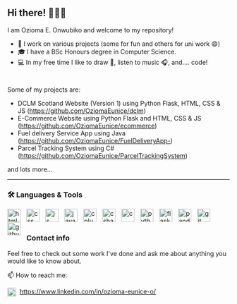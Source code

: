## Hi there! 👩🏽‍💻

I am Ozioma E. Onwubiko and welcome to my repository!

- 🔭 I work on various projects (some for fun and others for uni work 😄)
- 🎓 I have a BSc Honours degree in Computer Science.
- 💻 In my free time I like to draw 🎨, listen to music 🎧, and.... code!

#
Some of my projects are:
- DCLM Scotland Website (Version 1) using Python Flask, HTML, CSS & JS (https://github.com/OziomaEunice/dclm)
- E-Commerce Website using Python Flask and HTML, CSS & JS (https://github.com/OziomaEunice/ecommerce)
- Fuel delivery Service App using Java (https://github.com/OziomaEunice/FuelDeliveryApp-)
- Parcel Tracking System using C# (https://github.com/OziomaEunice/ParcelTrackingSystem)

and lots more...

---

### 🛠 Languages & Tools

<img align="left" alt="html" width="30px" style="padding-right:10px" src="https://cdn.jsdelivr.net/gh/devicons/devicon/icons/html5/html5-plain.svg"/>
<img align="left" alt="css" width="30px" style="padding-right:10px" src="https://cdn.jsdelivr.net/gh/devicons/devicon/icons/css3/css3-plain.svg"/>
<img align="left" alt="js" width="30px" style="padding-right:10px" src="https://cdn.jsdelivr.net/gh/devicons/devicon/icons/javascript/javascript-plain.svg"/>
<img align="left" alt="java" width="30px" style="padding-right:10px" src="https://cdn.jsdelivr.net/gh/devicons/devicon/icons/java/java-original.svg"/>
<img align="left" alt="cplusplus" width="30px" style="padding-right:10px" src="https://cdn.jsdelivr.net/gh/devicons/devicon/icons/cplusplus/cplusplus-line.svg"/>
<img align="left" alt="csharp" width="30px" style="padding-right:10px" src="https://cdn.jsdelivr.net/gh/devicons/devicon/icons/csharp/csharp-plain.svg"/>
<img align="left" alt="c" width="30px" style="padding-right:10px" src="https://cdn.jsdelivr.net/gh/devicons/devicon/icons/c/c-original.svg"/>
<img align="left" alt="python" width="30px" style="padding-right:10px" src="https://cdn.jsdelivr.net/gh/devicons/devicon/icons/python/python-plain.svg"/>
<img align="left" alt="flask" width="30px" style="padding-right:10px" src="https://cdn.jsdelivr.net/gh/devicons/devicon/icons/flask/flask-original.svg""/>
<img align="left" alt="pandas" width="30px" style="padding-right:10px" src="https://cdn.jsdelivr.net/gh/devicons/devicon/icons/pandas/pandas-original-wordmark.svg"/>
<img align="left" alt="git" width="30px" style="padding-right:10px" src="https://cdn.jsdelivr.net/gh/devicons/devicon/icons/git/git-plain.svg"/>
<img align="left" alt="github" width="30px" style="padding-right:10px" src="https://cdn.jsdelivr.net/gh/devicons/devicon/icons/github/github-original.svg"/>
<br />

#

### Contact info

Feel free to check out some work I've done and ask me about anything you would like to know about.

📫 How to reach me: 

<img align="left" alt="linkedin" width="20px" style="padding-right:5px" src="https://cdn.jsdelivr.net/gh/devicons/devicon/icons/linkedin/linkedin-plain.svg"/>https://www.linkedin.com/in/ozioma-eunice-o/


<!--
**OziomaEunice/OziomaEunice** is a ✨ _special_ ✨ repository because its `README.md` (this file) appears on your GitHub profile.

Here are some ideas to get you started:

- 🔭 I’m currently working on ...
- 🌱 I’m currently learning ...
- 👯 I’m looking to collaborate on ...
- 🤔 I’m looking for help with ...
- 💬 Ask me about ...
- 📫 How to reach me: ...
- 😄 Pronouns: ...
- ⚡ Fun fact: ...
-->
